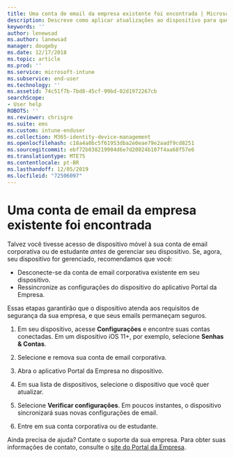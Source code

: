 ```yaml
---
title: Uma conta de email da empresa existente foi encontrada | Microsoft Docs
description: Descreve como aplicar atualizações ao dispositivo para que você possa acessar seu email de trabalho ou de estudante novamente.
keywords: ''
author: lenewsad
ms.author: lanewsad
manager: dougeby
ms.date: 12/17/2018
ms.topic: article
ms.prod: ''
ms.service: microsoft-intune
ms.subservice: end-user
ms.technology: ''
ms.assetid: 74c51f7b-7bd8-45cf-99bd-02d1972267cb
searchScope:
- User help
ROBOTS: ''
ms.reviewer: chrisgre
ms.suite: ems
ms.custom: intune-enduser
ms.collection: M365-identity-device-management
ms.openlocfilehash: c18a4a0bc5f61953dba2e0eae79e2aadf9cd8251
ms.sourcegitcommit: ebf72b038219904d6e7d20024b107f4aa68f57e6
ms.translationtype: MTE75
ms.contentlocale: pt-BR
ms.lasthandoff: 12/05/2019
ms.locfileid: "72506097"
---
```

# <a name="an-existing-company-email-account-was-found"></a>Uma conta de email da empresa existente foi encontrada

Talvez você tivesse acesso de dispositivo móvel à sua conta de email corporativa ou de estudante *antes* de gerenciar seu dispositivo. Se, agora, seu dispositivo for gerenciado, recomendamos que você:

* Desconecte-se da conta de email corporativa existente em seu dispositivo.
* Ressincronize as configurações do dispositivo do aplicativo Portal da Empresa.  

Essas etapas garantirão que o dispositivo atenda aos requisitos de segurança da sua empresa, e que seus emails permaneçam seguros.

1. Em seu dispositivo, acesse **Configurações** e encontre suas contas conectadas. Em um dispositivo iOS 11+, por exemplo, selecione **Senhas & Contas**.
 
2. Selecione e remova sua conta de email corporativa.

3. Abra o aplicativo Portal da Empresa no dispositivo.  

4. Em sua lista de dispositivos, selecione o dispositivo que você quer atualizar.

5. Selecione **Verificar configurações**. Em poucos instantes, o dispositivo sincronizará suas novas configurações de email.

6. Entre em sua conta corporativa ou de estudante.

Ainda precisa de ajuda? Contate o suporte da sua empresa. Para obter suas informações de contato, consulte o [site do Portal da Empresa](https://go.microsoft.com/fwlink/?linkid=2010980).
